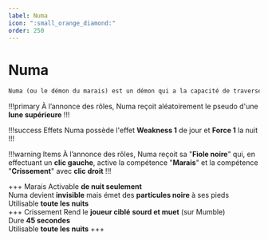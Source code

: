 ```yaml
---
label: Numa
icon: ":small_orange_diamond:"
order: 250
---
```


# Numa

```txt
Numa (ou le démon du marais) est un démon qui a la capacité de traverser le sol et les murs
```

!!!primary
À l’annonce des rôles, Numa reçoit aléatoirement le pseudo d'une **lune supérieure**
!!!

!!!success Effets
Numa possède l'effet **Weakness 1** de jour et **Force 1** la nuit
!!!

!!!warning Items
À l’annonce des rôles, Numa reçoit sa "**Fiole noire**" qui, en effectuant un **clic gauche**, active la compétence "**Marais**" et la compétence "**Crissement**" avec **clic droit**
!!!

+++ Marais
Activable **de nuit seulement** <br>
Numa devient **invisible** mais émet des **particules noire** à ses pieds <br>
Utilisable **toute les nuits** <br>
+++ Crissement
Rend le **joueur ciblé** **sourd et muet** (sur Mumble) <br>
Dure **45 secondes** <br>
Utilisable **toute les nuits**
+++





